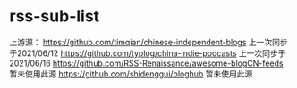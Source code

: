 # rss-sub-list

上游源：
https://github.com/timqian/chinese-independent-blogs 上一次同步于2021/06/12
https://github.com/typlog/china-indie-podcasts 上一次同步于2021/06/16
https://github.com/RSS-Renaissance/awesome-blogCN-feeds 暂未使用此源
https://github.com/shidenggui/bloghub 暂未使用此源
